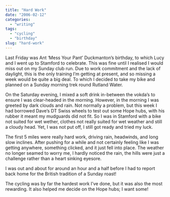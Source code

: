 ```yaml
---
title: "Hard Work"
date: "2006-02-12"
categories:
  - "writing"
tags:
  - "cycling"
  - "birthday"
slug: "hard-work"
---
```


Last Friday was Ant ‘Mess Your Pant’ Duckmanton’s birthday, to which Lucy and I went up to Stamford to celebrate. This was fine until I realised I would miss out on my Sunday club run. Due to work commitment and the lack of daylight, this is the only training I’m getting at present, and so missing a week would be quite a big deal. To which I decided to take my bike and planned on a Sunday morning trek round Rutland Water.

On the Saturday evening, I mixed a soft drink in-between the vokda’s to ensure I was clear-headed in the morning. However, in the morning I was greeted by dark clouds and rain. Not normally a problem, but this week I had borrowed Dave’s DT Swiss wheels to test out some Hope hubs, with his rubber it meant my mudguards did not fit. So I was in Stamford with a bike not suited for wet wether, clothes not really suited for wet weather and still a cloudy head. Yet, I was not put off, I still got ready and tried my luck.

The first 5 miles were really hard work, driving rain, headwinds, and long slow inclines. After pushing for a while and not certainly feeling like I was getting anywhere, something clicked, and it just fell into place. The weather no longer seamed to worry me, I hardly noticed the rain, the hills were just a challenge rather than a heart sinking eyesore.

I was out and about for around an hour and a half before I had to report back home for the British tradition of a Sunday roast!

The cycling was by far the hardest work I’ve done, but it was also the most rewarding. It also helped me decide on the Hope hubs; I want some!
